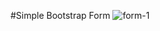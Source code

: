 #Simple Bootstrap Form
![form-1](https://user-images.githubusercontent.com/37222497/66271581-58ce9380-e87d-11e9-8ad7-511bce7ced18.JPG)

